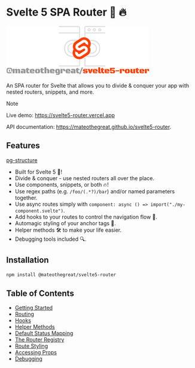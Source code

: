 # Svelte 5 SPA Router 🚀 🔥

![logo](./logo.png)

An SPA router for Svelte that allows you to divide & conquer your app with nested routers, snippets, and more.

> [!NOTE]
> Live demo: <https://svelte5-router.vercel.app>
>
> API documentation: <https://mateothegreat.github.io/svelte5-router>.

## Features

[pg-structure](https://www.npmjs.com/package/pg-structure)

- Built for Svelte 5 🚀!
- Divide & conquer - use nested routers all over the place.
- Use components, snippets, or both 🔥!
- Use regex paths (e.g. `/foo/(.*?)/bar`) and/or named parameters together.
- Use async routes simply with `component: async () => import("./my-component.svelte")`.
- Add hooks to your routes to control the navigation flow 🔧.
- Automagic styling of your anchor tags 💄.
- Helper methods 🛠️ to make your life easier.
- Debugging tools included 🔍.

## Installation

```bash
npm install @mateothegreat/svelte5-router
```

## Table of Contents

- [Getting Started](https://github.com/mateothegreat/svelte5-router/blob/main/docs/getting-started.md)
- [Routing](https://github.com/mateothegreat/svelte5-router/blob/main/docs/routing.md)
- [Hooks](https://github.com/mateothegreat/svelte5-router/blob/main/docs/hooks.md)
- [Helper Methods](https://github.com/mateothegreat/svelte5-router/blob/main/docs/helper-methods.md)
- [Default Status Mapping](https://github.com/mateothegreat/svelte5-router/blob/main/docs/statuses.md)
- [The Router Registry](https://github.com/mateothegreat/svelte5-router/blob/main/docs/registry.md)
- [Route Styling](https://github.com/mateothegreat/svelte5-router/blob/main/docs/styling.md)
- [Accessing Props](https://github.com/mateothegreat/svelte5-router/blob/main/docs/props.md)
- [Debugging](https://github.com/mateothegreat/svelte5-router/blob/main/docs/debugging.md)
